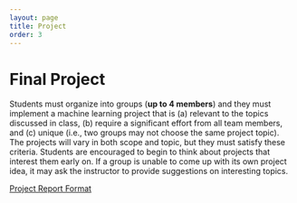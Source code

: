```yaml
---
layout: page
title: Project
order: 3
---
```


# Final Project

Students must organize into groups (**up to 4 members**) and they must implement a machine learning project that is (a) relevant to the topics discussed in class, (b) require a significant effort from all team members, and (c) unique (i.e., two groups may not choose the same project topic). The projects will vary in both scope and topic, but they must satisfy these criteria. Students are encouraged to begin to think about projects that interest them early on. If a group is unable to come up with its own project idea, it may ask the instructor to provide suggestions on interesting topics.

[Project Report Format](04-project/guidelines)
